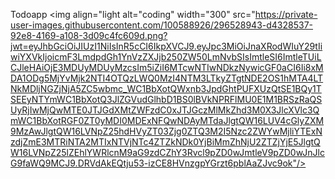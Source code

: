  T o d o a p p 
 
<img align="light alt="coding" width="300" src="https://private-user-images.githubusercontent.com/100588926/296528943-d4328537-92e8-4169-a108-3d09c4fc609d.png?jwt=eyJhbGciOiJIUzI1NiIsInR5cCI6IkpXVCJ9.eyJpc3MiOiJnaXRodWIuY29tIiwiYXVkIjoicmF3LmdpdGh1YnVzZXJjb250ZW50LmNvbSIsImtleSI6ImtleTUiLCJleHAiOjE3MDUyMDUyMzcsIm5iZiI6MTcwNTIwNDkzNywicGF0aCI6Ii8xMDA1ODg5MjYvMjk2NTI4OTQzLWQ0MzI4NTM3LTkyZTgtNDE2OS1hMTA4LTNkMDljNGZjNjA5ZC5wbmc_WC1BbXotQWxnb3JpdGhtPUFXUzQtSE1BQy1TSEEyNTYmWC1BbXotQ3JlZGVudGlhbD1BS0lBVkNPRFlMU0E1M1BRSzRaQSUyRjIwMjQwMTE0JTJGdXMtZWFzdC0xJTJGczMlMkZhd3M0X3JlcXVlc3QmWC1BbXotRGF0ZT0yMDI0MDExNFQwNDAyMTdaJlgtQW16LUV4cGlyZXM9MzAwJlgtQW16LVNpZ25hdHVyZT03Zjg0ZTQ3M2I5Nzc2ZWYwMjliYTExNzdjZmE3MTRiNTA2MTIxNTVjNTc4ZTZkNDk0YjBiMmZhNjU2ZTZjYjE5JlgtQW16LVNpZ25lZEhlYWRlcnM9aG9zdCZhY3Rvcl9pZD0wJmtleV9pZD0wJnJlcG9faWQ9MCJ9.DRVdAkEQtju53-izCE8HVnzgpYGrzt6pblAaZJvc9ok"/>


